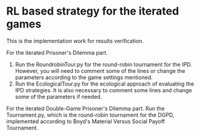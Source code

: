 # RL based strategy for the iterated games

This is the implementation work for results verification.

For the iterated Prisoner's Dilemma part.
1. Run the RoundrobinTour.py for the round-robin tournament for the IPD. However, you will need to comment some of the lines or change the parameters according to the game settings mentioned.
2. Run the EcologicalTour.py for the ecological approach of evaluating the IPD strategies. It is also necessary to comment some lines and change some of the parameters if needed. 

For the iterated Double-Game Prisoner's Dilemma part.
Run the Tournament.py, which is the round-robin tournament for the DGPD, implemented according to Boyd's Material Versus Social Payoff Tournament. 
